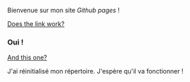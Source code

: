 Bienvenue sur mon site *Github pages* !

[Does the link work?](fichier_RStudio.html)

### Oui !

[And this one?](fichier_RStudio.Rmd)

J'ai réinitialisé mon répertoire. J'espère qu'il va fonctionner !
